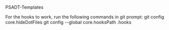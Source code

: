 PSADT-Templates

For the hooks to work, run the following commands in git prompt:
git config core.hideDotFiles
git config --global core.hooksPath .hooks
